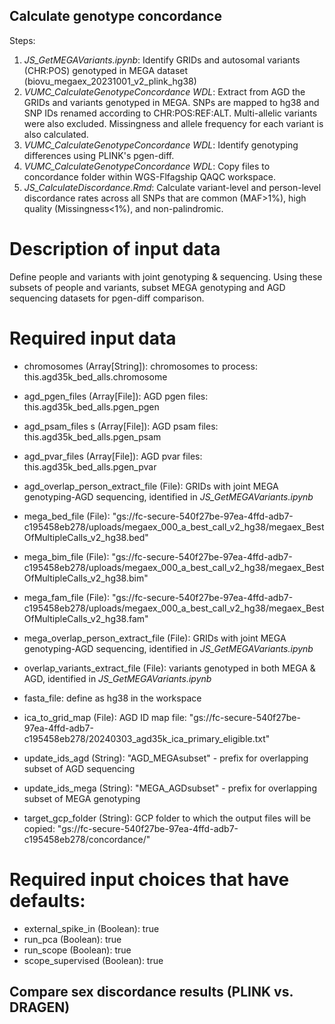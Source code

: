 ## Calculate genotype concordance 

Steps:
  1. _JS_GetMEGAVariants.ipynb_: Identify GRIDs and autosomal variants (CHR:POS) genotyped in MEGA dataset (biovu_megaex_20231001_v2_plink_hg38)
  2. _VUMC_CalculateGenotypeConcordance WDL_: Extract from AGD the GRIDs and variants genotyped in MEGA. SNPs are mapped to hg38 and SNP IDs renamed according to CHR:POS:REF:ALT. Multi-allelic variants were also excluded. Missingness and allele frequency for each variant is also calculated.
  3. _VUMC_CalculateGenotypeConcordance WDL_: Identify genotyping differences using PLINK's pgen-diff. 
  4. _VUMC_CalculateGenotypeConcordance WDL_: Copy files to concordance folder within WGS-Flfagship QAQC workspace.
  5. _JS_CalculateDiscordance.Rmd_: Calculate variant-level and person-level discordance rates across all SNPs that are common (MAF>1%), high quality (Missingness<1%), and non-palindromic. 

# Description of input data 

Define people and variants with joint genotyping & sequencing. Using these subsets of people and variants, subset MEGA genotyping and AGD sequencing datasets for pgen-diff comparison.


# Required input data 

- chromosomes (Array[String]): chromosomes to process: this.agd35k_bed_alls.chromosome
- agd_pgen_files (Array[File]): AGD pgen files: this.agd35k_bed_alls.pgen_pgen
- agd_psam_files s  (Array[File]): AGD psam files: this.agd35k_bed_alls.pgen_psam
- agd_pvar_files  (Array[File]): AGD pvar files: this.agd35k_bed_alls.pgen_pvar
- agd_overlap_person_extract_file (File): GRIDs with joint MEGA genotyping-AGD sequencing, identified in _JS_GetMEGAVariants.ipynb_

- mega_bed_file (File): "gs://fc-secure-540f27be-97ea-4ffd-adb7-c195458eb278/uploads/megaex_000_a_best_call_v2_hg38/megaex_BestOfMultipleCalls_v2_hg38.bed"
- mega_bim_file (File): "gs://fc-secure-540f27be-97ea-4ffd-adb7-c195458eb278/uploads/megaex_000_a_best_call_v2_hg38/megaex_BestOfMultipleCalls_v2_hg38.bim"
- mega_fam_file (File): "gs://fc-secure-540f27be-97ea-4ffd-adb7-c195458eb278/uploads/megaex_000_a_best_call_v2_hg38/megaex_BestOfMultipleCalls_v2_hg38.fam"
- mega_overlap_person_extract_file (File): GRIDs with joint MEGA genotyping-AGD sequencing, identified in _JS_GetMEGAVariants.ipynb_

- overlap_variants_extract_file (File): variants genotyped in both MEGA & AGD, identified in _JS_GetMEGAVariants.ipynb_
- fasta_file: define as hg38 in the workspace
- ica_to_grid_map (File): AGD ID map file: "gs://fc-secure-540f27be-97ea-4ffd-adb7-c195458eb278/20240303_agd35k_ica_primary_eligible.txt"

- update_ids_agd (String): "AGD_MEGAsubset" - prefix for overlapping subset of AGD sequencing
- update_ids_mega (String): "MEGA_AGDsubset" - prefix for overlapping subset of MEGA genotyping

- target_gcp_folder (String):  GCP folder to which the output files will be copied: "gs://fc-secure-540f27be-97ea-4ffd-adb7-c195458eb278/concordance/"

# Required input choices that have defaults: 

- external_spike_in (Boolean): true
- run_pca (Boolean): true
- run_scope (Boolean): true
- scope_supervised (Boolean): true


## Compare sex discordance results (PLINK vs. DRAGEN)  
